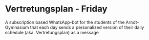 # Vertretungsplan - Friday
A subscription based WhatsApp-bot for the students of the Arndt-Gymnasium that each day sends a personalized version of their daily schedule (aka. Vertretungsplan) as a message
